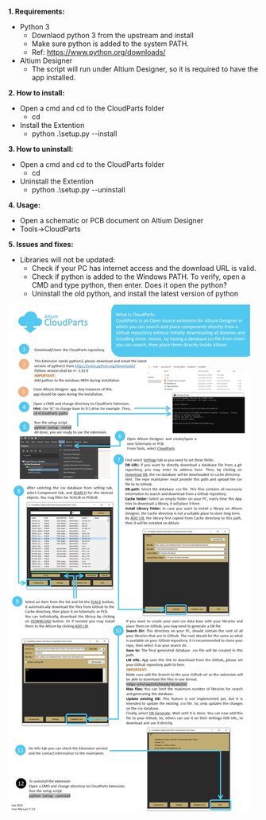 **1. Requirements:**
- Python 3
    - Downlaod python 3 from the upstream and install
    - Make sure python is added to the system PATH.
    - Ref: https://www.python.org/downloads/
- Altium Designer
    - The script will run under Altium Designer, so it is required to have the app installed.

**2. How to install:**
- Open a cmd and cd to the CloudParts folder
    - cd <path to CloudParts>
- Install the Extention
    - python .\setup.py --install

**3. How to uninstall:**
- Open a cmd and cd to the CloudParts folder
    - cd <path to CloudParts>
- Uninstall the Extention
    - python .\setup.py --uninstall

**4. Usage:**
- Open a schematic or PCB document on Altium Designer
- Tools->CloudParts

**5. Issues and fixes:**
- Libraries will not be updated:
    - Check if your PC has internet access and the download URL is valid.
    - Check if python is added to the Windows PATH. To verify, open a CMD and type python, then enter. Does it open the python?
    - Uninstall the old python, and install the latest version of python


![CloudParts UserManual](UserManual.jpg)
